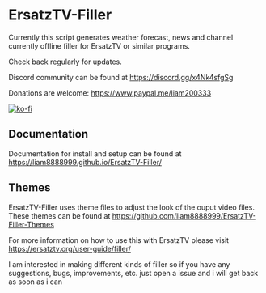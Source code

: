 # ErsatzTV-Filler
 Currently this script  generates weather forecast, news and channel currently offline filler for ErsatzTV or similar programs.

 Check back regularly for updates.

Discord community can be found at https://discord.gg/x4Nk4sfgSg

Donations are welcome: https://www.paypal.me/liam200333

[![ko-fi](https://ko-fi.com/img/githubbutton_sm.svg)](https://ko-fi.com/E1E4MI8T5)

## Documentation

Documentation for install and setup can be found at https://liam8888999.github.io/ErsatzTV-Filler/

## Themes
ErsatzTV-Filler uses theme files to adjust the look of the ouput video files.
These themes can be found at https://github.com/liam8888999/ErsatzTV-Filler-Themes


For more information on how to use this with ErsatzTV please visit https://ersatztv.org/user-guide/filler/


 I am interested in making different kinds of filler so if you have any suggestions, bugs, improvements, etc. just open a issue and i will get back as soon as i can
 

